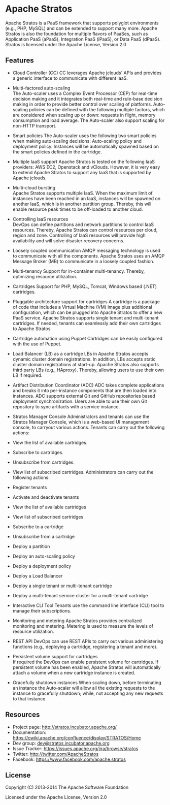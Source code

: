 Apache Stratos
===========================
Apache Stratos is a PaaS framework that supports polyglot environments (e.g., PHP, MySQL) and 
can be extended to support many more. Apache Stratos is also the foundation for multiple flavors of PaaSes, 
such as Application PaaS (aPaaS), Integration PaaS (iPaaS), or Data PaaS (dPaaS). 
Stratos is licensed under the Apache License, Version 2.0

Features
--------
* Cloud Controller (CC)
CC leverages Apache jclouds' APIs and provides a generic interface to communicate with different IaaS. 

* Multi-factored auto-scaling	
The Auto-scaler uses a Complex Event Processor (CEP) for real-time decision making and it integrates both real-time and rule-base decision making in order to provide better control over scaling of platforms. Auto-scaling policies can be defined with the following multiple factors, which are considered when scaling up or down: requests in flight, memory consumption and load average. The Auto-scaler also support scaling for non-HTTP transport.

* Smart policies
The Auto-scaler uses the following two smart policies when making auto-scaling decisions: Auto-scaling policy and deployment policy. Instances will be automatically spawned based on the smart policies defined in the cartridge.

* Multiple IaaS support
Apache Stratos is tested on the following IaaS providers: AWS EC2, Openstack and vClouds. However, it is very easy to extend Apache Stratos to support any IaaS that is supported by Apache jclouds.

* Multi-cloud bursting	
Apache Stratos supports multiple IaaS. When the maximum limit of instances have been reached in an IaaS, instances will be spawned on another IaaS, which is in another partition group. Thereby, this will enable resource peak times to be off-loaded to another cloud.

* Controlling IaaS resources	
DevOps can define partitions and network partitions to control IaaS resources. Thereby, Apache Stratos can control resources per cloud, region and zone. Controlling of IaaS resources will provide high availability and will solve disaster recovery concerns.

* Loosely coupled communication
AMQP messaging technology is used to communicate with all the components. Apache Stratos uses an AMQP Message Broker (MB) to communicate in a loosely coupled fashion.

* Multi-tenancy	
Support for in-container multi-tenancy. Thereby, optimizing resource utilization.

* Cartridges
Support for PHP, MySQL, Tomcat, Windows based (.NET) cartridges.

* Pluggable architecture support for cartridges
A cartridge is a package of code that includes a Virtual Machine (VM) image plus additional configuration, which can be plugged into Apache Stratos to offer a new PaaS service. Apache Stratos supports single tenant and multi-tenant cartridges. If needed, tenants can seamlessly add their own cartridges to Apache Stratos.

* Cartridge automation using Puppet
Cartridges can be easily configured with the use of Puppet.

* Load Balancer (LB) as a cartridge
LBs in Apache Stratos accepts dynamic cluster domain registrations. In addition, LBs accepts static cluster domain registrations at start-up. Apache Stratos also supports third party LBs (e.g., HAproxy). Thereby, allowing users to use their own LB if required.

* Artifact Distribution Coordinator (ADC)
ADC takes complete applications and breaks it into per-instance components that are then loaded into instances. ADC supports external Git and GitHub repositories based deployment synchronization. Users are able to use their own Git repository to sync artifacts with a service instance. 

* Stratos Manager Console
Administrators and tenants can use the Stratos Manager Console, which is a web-based UI management console, to carryout various actions.
Tenants can carry out the following actions: 
 * View the list of available cartridges. 
 *  Subscribe to cartridges. 
 * Unsubscribe from cartridges. 
 * View list of subscribed cartridges. 
Administrators can carry out the following actions: 
 * Register tenants
 * Activate and deactivate tenants
 * View the list of available cartridges
 * View list of subscribed cartridges
 * Subscribe to a cartridge
 * Unsubscribe from a cartridge
 * Deploy a partition
 * Deploy an auto-scaling policy
 * Deploy a deployment policy
 * Deploy a Load Balancer
 * Deploy a single tenant or multi-tenant cartridge
 * Deploy a multi-tenant service cluster for a multi-tenant cartridge

* Interactive CLI Tool
Tenants use the command line interface (CLI) tool to manage their subscriptions.

* Monitoring and metering
Apache Stratos provides centralized monitoring and metering. Metering is used to measure the levels of resource utilization. 

* REST API
DevOps can use REST APIs to carry out various administering functions (e.g., deploying a cartridge, registering a tenant and more).

* Persistent volume support for cartridges	
If required the DevOps can enable persistent volume for cartridges. If persistent volume has been enabled, Apache Stratos will automatically attach a volume when a new cartridge instance is created.

* Gracefully shutdown instances
When scaling down, before terminating an instance the Auto-scaler will allow all the existing requests to the instance to gracefully shutdown; while, not accepting any new requests to that instance.

Resources
---------
* Project page: http://stratos.incubator.apache.org/ 
* Documentation: https://cwiki.apache.org/confluence/display/STRATOS/Home 
* Dev group: dev@stratos.incubator.apache.org
* Issue Tracker: https://issues.apache.org/jira/browse/stratos 
* Twitter: http://twitter.com/ApacheStratos
* Facebook: https://www.facebook.com/apache.stratos

License
-------
Copyright (C) 2013-2014 The Apache Software Foundation

Licensed under the Apache License, Version 2.0
                                                          
